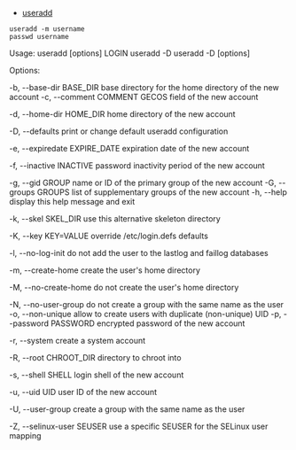 * [useradd](https://wiki.linuxquestions.org/wiki/Useradd)

```
useradd -m username
passwd username
```

Usage: useradd [options] LOGIN
       useradd -D
       useradd -D [options]

Options:

  -b, --base-dir BASE_DIR       base directory for the home directory of the
                                new account
  -c, --comment COMMENT         GECOS field of the new account

  -d, --home-dir HOME_DIR       home directory of the new account

  -D, --defaults                print or change default useradd configuration

  -e, --expiredate EXPIRE_DATE  expiration date of the new account

  -f, --inactive INACTIVE       password inactivity period of the new account

  -g, --gid GROUP               name or ID of the primary group of the new
                                account
  -G, --groups GROUPS           list of supplementary groups of the new
                                account
  -h, --help                    display this help message and exit

  -k, --skel SKEL_DIR           use this alternative skeleton directory

  -K, --key KEY=VALUE           override /etc/login.defs defaults

  -l, --no-log-init             do not add the user to the lastlog and
                                faillog databases

  -m, --create-home             create the user's home directory

  -M, --no-create-home          do not create the user's home directory

  -N, --no-user-group           do not create a group with the same name as
                                the user
  -o, --non-unique              allow to create users with duplicate
                                (non-unique) UID
  -p, --password PASSWORD       encrypted password of the new account

  -r, --system                  create a system account

  -R, --root CHROOT_DIR         directory to chroot into

  -s, --shell SHELL             login shell of the new account

  -u, --uid UID                 user ID of the new account

  -U, --user-group              create a group with the same name as the user

  -Z, --selinux-user SEUSER     use a specific SEUSER for the SELinux user mapping
